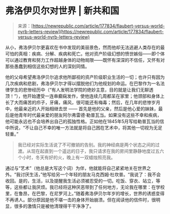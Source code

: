 <!--yml

类别：未分类

日期：2024-05-27 14:46:38

-->

# 弗洛伊贝尔对世界 | 新共和国

> 来源：[https://newrepublic.com/article/177834/flaubert-versus-world-nyrb-letters-review](https://newrepublic.com/article/177834/flaubert-versus-world-nyrb-letters-review)

从小，弗洛伊贝尔更喜欢在书中发现的美丽景色，然而他却无法逃避人类存在的最可怕的真相：疾病、分解、疾病和死亡。他对资产阶级幻想的愤世嫉俗——即个体可以通过教育和努力工作超越身体的动物局限——既怀有深深的不信任，又怀有对那些愚蠢到相信这些幻想的人的深刻同情。

他的父母希望弗洛伊贝尔追求他所鄙视的资产阶级职业生活的一切；也许只有因为几次疾病和悲剧，弗洛伊贝尔才得以摆脱他们为他规划的命运。在巴黎作为一名法律学生的悲惨经历中（“有人发明法学院的绝妙主意，目的就是让我们无聊透顶！”），他开始遭受一连串癫痫发作，使他连续几周都呆在家里；他颈部和身体上长了大而痛苦的疖子，牙痛，痛风，很可能还有梅毒；然后，在几年的悲惨岁月中，他最亲近的人开始相继去世 —— 首先是他的父亲，然后是他心爱的妹妹，最后是他青年时代最亲爱的朋友阿尔弗雷德·勒普瓦当。如果没有这些不幸和疾病，他可能永远也不会培养出自己的孤独性格。正如他在1845年5月写给勒普瓦当的信中所说，“不让自己不幸的唯一方法就是将自己困在艺术中，将其他一切视为无足轻重。”

> 我已经对实际生活说了不可撤销的告别。我的神经病是两个状态之间的过渡。从现在起直到一个遥远的日子，我只请求在我的房间里静静地度过五六个小时，冬天有好的火，晚上有一双蜡烛照亮我。

通过与“艺术”（他总是大写这个词）为伴，他就能将自己紧紧地关在世界之外。“我讨厌生活，”他写给另一个年轻的朋友马克西姆·杜坎普。“我说了：我不会收回。是的，生活，以及提醒我生活必须被忍受的一切。吃饭、穿衣、站立，等等，这些都让我厌烦。我已经将这种厌恶带到了任何地方，无论我在哪里：在学校里，在鲁昂，在巴黎，在尼罗河上。”随着弗洛伊贝尔年岁的增长，世界的诱惑变得不再诱人。部分原因是他不堪一击的身体开始崩溃。但在阅读他的信件时，很明显，很多的激情只是被他清理得干干净净了。
